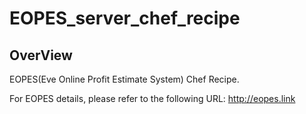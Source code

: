 # EOPES_server_chef_recipe

## OverView

EOPES(Eve Online Profit Estimate System) Chef Recipe.

For EOPES details, please refer to the following URL: http://eopes.link
